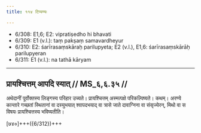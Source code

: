 ```yaml
---
title: ११४ टिप्पण्यः

---
```

- 6/308: E1,6; E2: vipratiṣedho hi bhavati
- 6/309: E1 (v.l.): taṃ pakṣaṃ samavardheyur
- 6/310: E2: śarīrasaṃskāraḥ parilupyeta; E2 (v.l.), E1,6: śarīrasaṃskārāḥ parilupyeran
- 6/311: E1 (v.l.): na tathā kāryam

____________________________________________


## प्रायश्चित्तम् आपदि स्यात् // MS_६,६.३५ //

अथेदानीं पूर्वोक्तस्य लिङ्गस्य परिहार उच्यते। प्रायश्चित्तम् अस्मत्पक्षे परिकल्पिष्यते। कथम्। अरण्ये कान्तारे गच्छतां स्थितानां वा दस्युभयात् श्वापदभयाद् वा त्रासे जाते दावाग्निना वा संसृज्येरन्, मिथो वा स विषयः प्रायश्चित्तस्य भविष्यतीति।

[७४०]+++({6/312})+++
